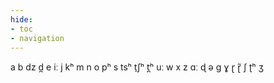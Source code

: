 ```yaml
---
hide:
- toc
- navigation
---
```

a
b
dz
d̪
e
iː
j
kʰ
m
n
o
pʰ
s
tsʰ
t̠ʃʰ
t̪ʰ
uː
w
x
z
ɑː
ɖ
ə
ɡ
ɣ
ɽ
ɽ̃
ʃ
ʈʰ
ʒ
